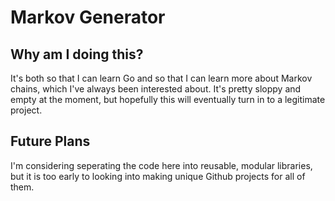 Markov Generator
================

Why am I doing this?
--------------------

It's both so that I can learn Go and so that I can learn more about Markov chains, which I've always been interested about. It's pretty sloppy and empty at the moment, but hopefully this will eventually turn in to a legitimate project.


Future Plans
------------

I'm considering seperating the code here into reusable, modular libraries, but it is too early to looking into making unique Github projects for all of them.
